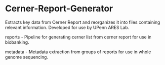 # Cerner-Report-Generator
Extracts key data from Cerner Report and reorganizes it into files containing relevant information. 
Developed for use by UPenn ARES Lab.

reports - Pipeline for generating cerner list from cerner report for use in biobanking.

metadata - Metadata extraction from groups of reports for use in whole genome sequencing.

